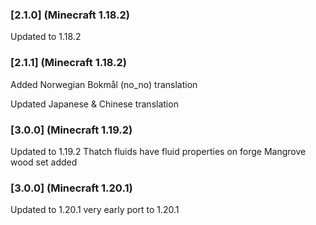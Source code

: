 ### [2.1.0] (Minecraft 1.18.2)
Updated to 1.18.2

### [2.1.1] (Minecraft 1.18.2)
Added Norwegian Bokmål (no_no) translation

Updated Japanese & Chinese translation

### [3.0.0] (Minecraft 1.19.2)
Updated to 1.19.2
Thatch fluids have fluid properties on forge
Mangrove wood set added

### [3.0.0] (Minecraft 1.20.1)
Updated to 1.20.1
very early port to 1.20.1